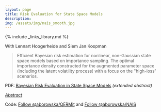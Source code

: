 ```yaml
---
layout: page
title: Risk Evaluation for State Space Models
description: 
img: /assets/img/nais_smooth.jpg
---
```

{% include _links_library.md %}

<script type="text/javascript">
 function showhide(id) {
    var e = document.getElementById(id);
    e.style.display = (e.style.display == 'block') ? 'none' : 'block';
 }
</script> 
   
With Lennart Hoogerheide and Siem Jan Koopman


> Efficient Bayesian risk estimation for nonlinear, non-Gaussian state space models based on importance sampling. The optimal importance density constructed for the augmented parameter space (including the latent volatility process) with a focus on the "high-loss" scenarios.

<i class="fa fa-download fa-ld" aria-hidden="true"></i> PDF: <a class="page-link" href="{{ '/research/BAYSM2016_Borowska_Hoogerheide_Koopman.pdf' | prepend: site.baseurl | prepend: site.url }}">Bayesian Risk Evaluation in State Space Models</a> _(extended abstract)_


<i class="fa fa-sticky-note" aria-hidden="true"></i> <a href="javascript:showhide('baysm')">_Abstract_</a>
<div id="baysm" style="display:none;">
<p>  <div style="font-size:0.85em; text-align: justify;"> We present a novel approach to Bayesian estimation of two financial risk measures, Value at Risk and Expected Shortfall, in nonlinear, non-Gaussian state space models. In particular, we consider two specifications of the stochastic volatility model: with normal and Student’s t observation disturbances. The key insight behind our proposed importance sampling based approach is to accurately approximate the optimal importance density, which focuses on the augmented parameter subspace corresponding to high losses. By oversampling the extreme scenarios and punishing them by lower importance weights, we achieve a much higher precision in characterising the properties of the left tail. We report substantial gains in the accuracy of estimates in an empirical study on daily financial data. </div> </p>
</div>

Code: <a class="github-button" href="https://github.com/aborowska/QERMit" data-size="large" aria-label="Follow @aborowska/QERMit on GitHub">Follow @aborowska/QERMit</a> and <a class="github-button" href="https://github.com/aborowska/NAIS" data-size="large" aria-label="Follow @aborowska/NAIS on GitHub">Follow @aborowska/NAIS</a>